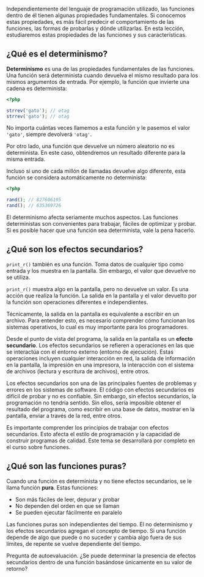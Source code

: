 Independientemente del lenguaje de programación utilizado, las funciones dentro de él tienen algunas propiedades fundamentales. Si conocemos estas propiedades, es más fácil predecir el comportamiento de las funciones, las formas de probarlas y dónde utilizarlas. En esta lección, estudiaremos estas propiedades de las funciones y sus características.

## ¿Qué es el determinismo?

**Determinismo** es una de las propiedades fundamentales de las funciones. Una función será determinista cuando devuelva el mismo resultado para los mismos argumentos de entrada. Por ejemplo, la función que invierte una cadena es determinista:

```php
<?php

strrev('gato'); // otag
strrev('gato'); // otag
```

No importa cuántas veces llamemos a esta función y le pasemos el valor `'gato'`, siempre devolverá `'otag'`.

Por otro lado, una función que devuelve un número aleatorio no es determinista. En este caso, obtendremos un resultado diferente para la misma entrada.

Incluso si uno de cada millón de llamadas devuelve algo diferente, esta función se considera automáticamente no determinista:

```php
<?php

rand(); // 827606195
rand(); // 635369726
```

El determinismo afecta seriamente muchos aspectos. Las funciones deterministas son convenientes para trabajar, fáciles de optimizar y probar. Si es posible hacer que una función sea determinista, vale la pena hacerlo.

## ¿Qué son los efectos secundarios?

`print_r()` también es una función. Toma datos de cualquier tipo como entrada y los muestra en la pantalla. Sin embargo, el valor que devuelve no se utiliza.

`print_r()` muestra algo en la pantalla, pero no devuelve un valor. Es una acción que realiza la función. La salida en la pantalla y el valor devuelto por la función son operaciones diferentes e independientes.

Técnicamente, la salida en la pantalla es equivalente a escribir en un archivo. Para entender esto, es necesario comprender cómo funcionan los sistemas operativos, lo cual es muy importante para los programadores.

Desde el punto de vista del programa, la salida en la pantalla es un **efecto secundario**. Los efectos secundarios se refieren a operaciones en las que se interactúa con el entorno externo (entorno de ejecución). Estas operaciones incluyen cualquier interacción en red, la salida de información en la pantalla, la impresión en una impresora, la interacción con el sistema de archivos (lectura y escritura de archivos), entre otros.

Los efectos secundarios son una de las principales fuentes de problemas y errores en los sistemas de software. El código con efectos secundarios es difícil de probar y no es confiable. Sin embargo, sin efectos secundarios, la programación no tendría sentido. Sin ellos, sería imposible obtener el resultado del programa, como escribir en una base de datos, mostrar en la pantalla, enviar a través de la red, entre otros.

Es importante comprender los principios de trabajar con efectos secundarios. Esto afecta el estilo de programación y la capacidad de construir programas de calidad. Este tema se desarrollará por completo en el curso sobre funciones.

## ¿Qué son las funciones puras?

Cuando una función es determinista y no tiene efectos secundarios, se le llama función **pura**. Estas funciones:

* Son más fáciles de leer, depurar y probar
* No dependen del orden en que se llaman
* Se pueden ejecutar fácilmente en paralelo

Las funciones puras son independientes del tiempo. El no determinismo y los efectos secundarios agregan el concepto de tiempo. Si una función depende de algo que puede o no suceder y cambia algo fuera de sus límites, de repente se vuelve dependiente del tiempo.

Pregunta de autoevaluación. ¿Se puede determinar la presencia de efectos secundarios dentro de una función basándose únicamente en su valor de retorno?
